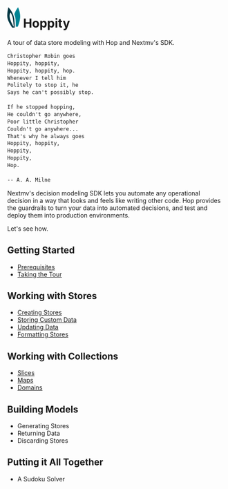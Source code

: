 # ![ears](img/ears.png) Hoppity

A tour of data store modeling with Hop and Nextmv's SDK.

```txt
Christopher Robin goes
Hoppity, hoppity,
Hoppity, hoppity, hop.
Whenever I tell him
Politely to stop it, he
Says he can't possibly stop.

If he stopped hopping,
He couldn't go anywhere,
Poor little Christopher
Couldn't go anywhere...
That's why he always goes
Hoppity, hoppity,
Hoppity,
Hoppity,
Hop.

-- A. A. Milne
```

Nextmv's decision modeling SDK lets you automate any operational decision in a
way that looks and feels like writing other code. Hop provides the guardrails to
turn your data into automated decisions, and test and deploy them into
production environments.

Let's see how.

## Getting Started

- [Prerequisites](getting-started/prerequisites.md)
- [Taking the Tour](getting-started/taking-the-tour.md)

## Working with Stores

- [Creating Stores](working-with-stores/creating-stores.md)
- [Storing Custom Data](working-with-stores/storing-custom-data.md)
- [Updating Data](working-with-stores/updating-data.md)
- [Formatting Stores](working-with-stores/formatting-stores.md)

## Working with Collections

- [Slices](working-with-collections/slices.md)
- [Maps](working-with-collections/maps.md)
- [Domains](working-with-collections/domains.md)

## Building Models

- Generating Stores
- Returning Data
- Discarding Stores

## Putting it All Together

- A Sudoku Solver
